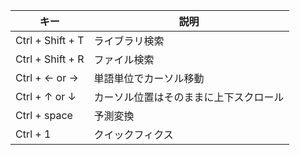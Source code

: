 |キー  |説明  |
|---|---|
|Ctrl + Shift + T  |ライブラリ検索  |
|Ctrl + Shift + R  |ファイル検索  |
|Ctrl + ← or → |単語単位でカーソル移動 |
|Ctrl + ↑ or ↓ |カーソル位置はそのままに上下スクロール |
|Ctrl + space |予測変換 |
|Ctrl + 1 |クイックフィクス |
